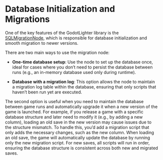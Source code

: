 # Database Initialization and Migrations

One of the key features of the GodotLighter library is the [SQLMigrationNode](../SQLMigrationNode.md), 
which is responsible for database initialization and smooth migration to newer versions.

There are two main ways to use the migration node:

* **One-time database setup**: Use the node to set up the database once, ideal for cases where you
don’t need to persist the database between runs (e.g., an in-memory database used only during runtime).

* **Database with a migration log**: This option allows the node to maintain a migration log table 
within the database, ensuring that only scripts that haven’t been run yet are executed.

The second option is useful when you need to maintain the database between game runs and automatically upgrade it 
when a new version of the game is launched. For example, if you release a game with a specific database structure
and later need to modify it (e.g., by adding a new column), loading an old save in the new version may cause 
issues due to the structure mismatch. To handle this, you’d add a migration script that only adds the 
necessary changes, such as the new column. When loading an old save, the game will automatically update 
the database by running only the new migration script. For new saves, all scripts will run in order, ensuring 
the database structure is consistent across both new and migrated saves.



